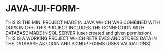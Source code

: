 # JAVA-JUI-FORM-
THIS IS THE MINI PROJECT MADE IN JAVA WHICH WAS COMBINED WITH OOPS IN C++.
THIS PROJECT INCLUDES THE CONNECTION WITH DATABASE MADE IN SQL SERVER (user created and given permission).
THIS IS A WORKING PROJECT WHICH RETRIEVES AND STORES DATA IN THE DATABASE AS LOGIN AND SIGNUP FORMS (USES VALIDATIONS)
